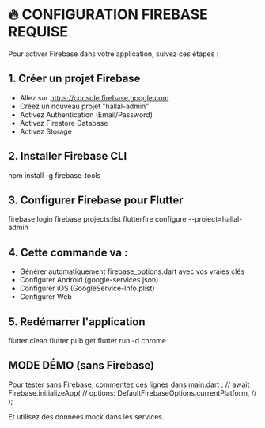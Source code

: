 ﻿# 🔥 CONFIGURATION FIREBASE REQUISE

Pour activer Firebase dans votre application, suivez ces étapes :

## 1. Créer un projet Firebase
- Allez sur https://console.firebase.google.com
- Créez un nouveau projet "hallal-admin"
- Activez Authentication (Email/Password)
- Activez Firestore Database
- Activez Storage

## 2. Installer Firebase CLI
npm install -g firebase-tools

## 3. Configurer Firebase pour Flutter
firebase login
firebase projects:list
flutterfire configure --project=hallal-admin

## 4. Cette commande va :
- Générer automatiquement firebase_options.dart avec vos vraies clés
- Configurer Android (google-services.json)
- Configurer iOS (GoogleService-Info.plist)
- Configurer Web

## 5. Redémarrer l'application
flutter clean
flutter pub get
flutter run -d chrome

## MODE DÉMO (sans Firebase)
Pour tester sans Firebase, commentez ces lignes dans main.dart :
  // await Firebase.initializeApp(
  //   options: DefaultFirebaseOptions.currentPlatform,
  // );

Et utilisez des données mock dans les services.
